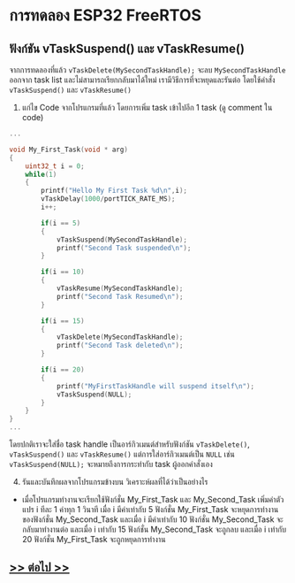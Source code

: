 # การทดลอง ESP32 FreeRTOS 
##  ฟังก์ชัน vTaskSuspend() และ vTaskResume()

จากการทดลองที่แล้ว `vTaskDelete(MySecondTaskHandle);` จะลบ `MySecondTaskHandle` ออกจาก task  list และไม่สามารถเรียกกลับมาได้ใหม่ เรามีวิธีการที่จะหยุดและรันต่อ โดยใช้คำสั่ง `vTaskSuspend()` และ `vTaskResume()`

1. แก่ไข Code จากโปรแกรมที่แล้ว โดยการเพิ่ม task เข้าไปอีก 1 task (ดู comment ใน code)

```c
...

void My_First_Task(void * arg)
{
	uint32_t i = 0;
	while(1)
	{
		printf("Hello My First Task %d\n",i);
		vTaskDelay(1000/portTICK_RATE_MS);
		i++;

		if(i == 5)
		{
			vTaskSuspend(MySecondTaskHandle);
			printf("Second Task suspended\n");
		}

		if(i == 10)
		{
			vTaskResume(MySecondTaskHandle);
			printf("Second Task Resumed\n");
		}

		if(i == 15)
		{
			vTaskDelete(MySecondTaskHandle);
			printf("Second Task deleted\n");
		}

		if(i == 20)
		{
			printf("MyFirstTaskHandle will suspend itself\n");
			vTaskSuspend(NULL);
		}
	}
}
...
```
โดยปกติเราจะใส่ชื่อ task handle เป็นอาร์กิวเมนต์สำหรับฟังก์ชัน `vTaskDelete()`, `vTaskSuspend()` และ `vTaskResume()`  แต่การใส่อาร์กิวเมนต์เป็น `NULL` เช่น  `vTaskSuspend(NULL);` จะหมายถึงการกระทำกับ task ผู้ออกคำสั่งเอง 

4. รันและบันทึกผลจากโปรแกรมข้างบน วิเคราะห์ผลที่ได้ว่าเป็นอย่างไร
- เมื่อโปรแกรมทำงานจะเรียกใช้ฟังก์ชั่น My_First_Task และ My_Second_Task เพิ่มค่าตัวแปร i ทีละ 1 ค่าทุก 1 วินาที เมื่อ i มีค่าเท่ากับ 5 ฟังก์ชั่น My_First_Task จะหยุดการทำงานของฟังก์ชั่น My_Second_Task และเมื่อ i มีค่าเท่ากับ 10 ฟังก์ชั่น My_Second_Task จะกลับมาทำงานต่อ และเมื่อ i เท่ากับ 15 ฟังก์ชั่น My_Second_Task จะถูกลบ และเมื่อ i เท่ากับ 20 ฟังก์ชั่น My_First_Task จะถูกหยุดการทำงาน

## [>> ต่อไป >>](./ESP32-FreeRTOS-Labsheet-6.md) 

